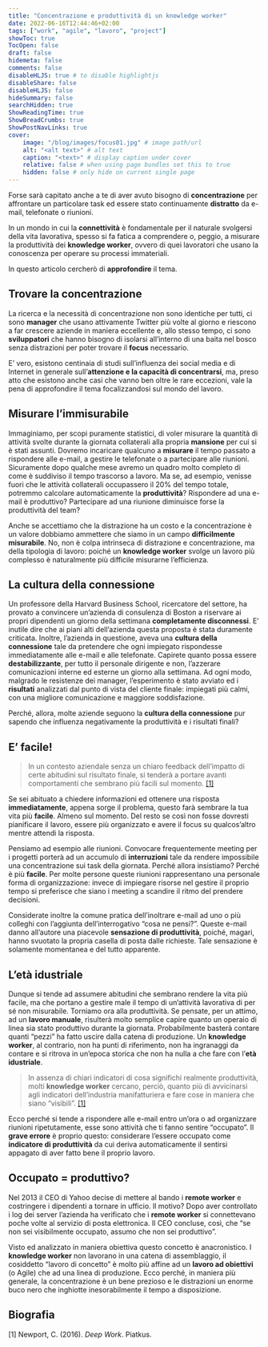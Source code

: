 ```yaml
---
title: "Concentrazione e produttività di un knowledge worker"
date: 2022-06-16T12:44:46+02:00
tags: ["work", "agile", "lavoro", "project"]
showToc: true
TocOpen: false
draft: false
hidemeta: false
comments: false
disableHLJS: true # to disable highlightjs
disableShare: false
disableHLJS: false
hideSummary: false
searchHidden: true
ShowReadingTime: true
ShowBreadCrumbs: true
ShowPostNavLinks: true
cover:
    image: "/blog/images/focus01.jpg" # image path/url
    alt: "<alt text>" # alt text
    caption: "<text>" # display caption under cover
    relative: false # when using page bundles set this to true
    hidden: false # only hide on current single page
---
```

Forse sarà capitato anche a te di aver avuto bisogno di **concentrazione** per affrontare un particolare task ed essere stato continuamente **distratto** da e-mail, telefonate o riunioni. 

In un mondo in cui la **connettività** è fondamentale per il naturale svolgersi della vita lavorativa, spesso si fa fatica a comprendere o, peggio, a misurare la produttività dei **knowledge worker**, ovvero di quei lavoratori che usano la conoscenza per operare su processi immateriali. 

In questo articolo cercherò di **approfondire** il tema.

## Trovare la concentrazione

La ricerca e la necessità di concentrazione non sono identiche per tutti, ci sono **manager** che usano attivamente Twitter più volte al giorno e riescono a far crescere aziende in maniera eccellente e, allo stesso tempo, ci sono **sviluppatori** che hanno bisogno di isolarsi all’interno di una baita nel bosco senza distrazioni per poter trovare il **focus** necessario.

E’ vero, esistono centinaia di studi sull’influenza dei social media e di Internet in generale sull’**attenzione e la capacità di concentrarsi**, ma, preso atto che esistono anche casi che vanno ben oltre le rare eccezioni, vale la pena di approfondire il tema focalizzandosi sul mondo del lavoro.

## Misurare l’immisurabile

Immaginiamo, per scopi puramente statistici, di voler misurare la quantità di attività svolte durante la giornata collaterali alla propria **mansione** per cui si è stati assunti. Dovremo incaricare qualcuno a **misurare** il tempo passato a rispondere alle e-mail, a gestire le telefonate o a partecipare alle riunioni. Sicuramente dopo qualche mese avremo un quadro molto completo di come è suddiviso il tempo trascorso a lavoro. Ma se, ad esempio, venisse fuori che le attività collaterali occupassero il 20% del tempo totale, potremmo calcolare automaticamente la **produttività**? Rispondere ad una e-mail è produttivo? Partecipare ad una riunione diminuisce forse la produttività del team?

Anche se accettiamo che la distrazione ha un costo e la concentrazione è un valore dobbiamo ammettere che siamo in un campo **difficilmente misurabile**. No, non è colpa intrinseca di distrazione e concentrazione, ma della tipologia di lavoro: poiché un **knowledge worker** svolge un lavoro più complesso è naturalmente più difficile misurarne l’efficienza.

## La cultura della connessione

Un professore della Harvard Business School, ricercatore del settore, ha provato a convincere un’azienda di consulenza di Boston a riservare ai propri dipendenti un giorno della settimana **completamente disconnessi**.  E’ inutile dire che ai piani alti dell’azienda questa proposta è stata duramente criticata. Inoltre, l’azienda in questione, aveva una **cultura della connessione** tale da pretendere che ogni impiegato rispondesse immediatamente alle e-mail e alle telefonate. Capirete quanto possa essere **destabilizzante**, per tutto il personale dirigente e non, l’azzerare comunicazioni interne ed esterne un giorno alla settimana. Ad ogni modo, malgrado le resistenze dei manager, l’esperimento è stato avviato ed i **risultati** analizzati dal punto di vista del cliente finale: impiegati più calmi, con una migliore comunicazione e maggiore soddisfazione.

Perché, allora, molte aziende seguono la **cultura della connessione** pur sapendo che influenza negativamente la produttività e i risultati finali? 

## E’ facile!

> In un contesto aziendale senza un chiaro feedback dell’impatto di certe abitudini sul risultato finale, si tenderà a portare avanti comportamenti che sembrano più facili sul momento. [\[1\]](#biografia)
> 

Se sei abituato a chiedere informazioni ed ottenere una risposta **immediatamente**, appena sorge il problema, questo farà sembrare la tua vita più **facile**. Almeno sul momento. Del resto se così non fosse dovresti pianificare il lavoro, essere più organizzato e avere il focus su qualcos’altro mentre attendi la risposta.

Pensiamo ad esempio alle riunioni. Convocare frequentemente meeting per i progetti porterà ad un accumulo di **interruzioni** tale da rendere impossibile una concentrazione sui task della giornata. Perché allora insistiamo? Perché è più **facile**. Per molte persone queste riunioni rappresentano una personale forma di organizzazione: invece di impiegare risorse nel gestire il proprio tempo si preferisce che siano i meeting a scandire il ritmo del prendere decisioni.

Considerate inoltre la comune pratica dell’inoltrare e-mail ad uno o più colleghi con l’aggiunta dell’interrogativo “cosa ne pensi?”. Queste e-mail danno all’autore una piacevole **sensazione di produttività**, poiché, magari, hanno svuotato la propria casella di posta dalle richieste. Tale sensazione è solamente momentanea e del tutto apparente.

## L’età idustriale

Dunque si tende ad assumere abitudini che sembrano rendere la vita più facile, ma che portano a gestire male il tempo di un’attività lavorativa di per sé non misurabile. Torniamo ora alla produttività. Se pensate, per un attimo, ad un **lavoro manuale**, risulterà molto semplice capire quanto un operaio di linea sia stato produttivo durante la giornata. Probabilmente basterà contare quanti “pezzi” ha fatto uscire dalla catena di produzione. Un **knowledge worker**, al contrario, non ha punti di riferimento, non ha ingranaggi da contare e si ritrova in un’epoca storica che non ha nulla a che fare con l’**età idustriale**.

> In assenza di chiari indicatori di cosa significhi realmente produttività, molti **knowledge worker** cercano, perciò, quanto più di avvicinarsi agli indicatori dell’industria manifatturiera e fare cose in maniera che siano “visibili”. [\[1\]](#biografia)
> 

Ecco perché si tende a rispondere alle e-mail entro un’ora o ad organizzare riunioni ripetutamente, esse sono attività che ti fanno sentire “occupato”. Il **grave errore** è proprio questo: considerare l’essere occupato come **indicatore di produttività** da cui deriva automaticamente il sentirsi appagato di aver fatto bene il proprio lavoro.

## Occupato = produttivo?

Nel 2013 il CEO di Yahoo decise di mettere al bando i **remote worker** e costringere i dipendenti a tornare in ufficio. Il motivo? Dopo aver controllato i log dei server l’azienda ha verificato che i **remote worker** si connettevano poche volte al servizio di posta elettronica. Il CEO concluse, così, che “se non sei visibilmente occupato, assumo che non sei produttivo”.

Visto ed analizzato in maniera obiettiva questo concetto è anacronistico. I **knowledge worker** non lavorano in una catena di assemblaggio, il cosiddetto “lavoro di concetto” è molto più affine ad un **lavoro ad obiettivi** (o Agile) che ad una linea di produzione. Ecco perché, in maniera più generale, la concentrazione è un bene prezioso e le distrazioni un enorme buco nero che inghiotte inesorabilmente il tempo a disposizione.

## Biografia
[1] Newport, C. (2016). *Deep Work*. Piatkus.
